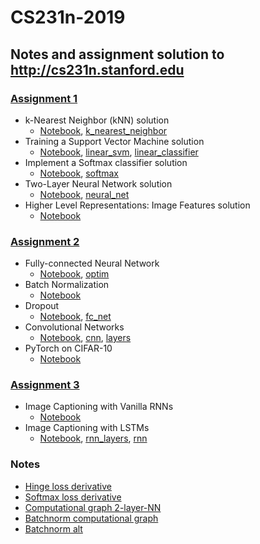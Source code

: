 # CS231n-2019
Notes and assignment solution to http://cs231n.stanford.edu
---
### [Assignment 1](http://cs231n.github.io/assignments2019/assignment1/)

* k-Nearest Neighbor (kNN) solution
	* [Notebook](./assignment1/knn_solution.ipynb), [k_nearest_neighbor](./assignment1/cs231n/classifiers/k_nearest_neighbor.py)
* Training a Support Vector Machine solution
	* [Notebook](./assignment1/svm_solution.ipynb), [linear_svm](./assignment1/cs231n/classifiers/linear_svm.py), [linear_classifier](./assignment1/cs231n/classifiers/linear_classifier.py)
* Implement a Softmax classifier solution
	* [Notebook](./assignment1/softmax_solution.ipynb), [softmax](./assignment1/cs231n/classifiers/softmax.py)
* Two-Layer Neural Network solution
	* [Notebook](./assignment1/two_layer_net_solution.ipynb), [neural_net](./assignment1/cs231n/classifiers/neural_net.py)
* Higher Level Representations: Image Features solution
	* [Notebook](./assignment1/features_solution.ipynb)


### [Assignment 2](https://cs231n.github.io/assignments2019/assignment2/)

* Fully-connected Neural Network
	* [Notebook](./assignment2/FullyConnectedNets_solution.ipynb), [optim](./assignment2/cs231n/optim.py)
* Batch Normalization
	* [Notebook](./assignment2/BatchNormalization_solution.ipynb)
* Dropout
	* [Notebook](./assignment2/Dropout_solution.ipynb), [fc_net](./assignment2/cs231n/classifiers/fc_net.py)
* Convolutional Networks
	* [Notebook](./assignment2/ConvolutionalNetworks_solution.ipynb), [cnn](./assignment2/cs231n/classifiers/cnn.py), [layers](./assignment2/cs231n/layers.py)
* PyTorch on CIFAR-10
	* [Notebook](./assignment2/PyTorch_solution.ipynb)

### [Assignment 3](https://cs231n.github.io/assignments2019/assignment3/)
* Image Captioning with Vanilla RNNs
	* [Notebook](./assignment3/RNN_Captioning_solution.ipynb)
* Image Captioning with LSTMs
	* [Notebook](./assignment3/LSTM_Captioning_solution.ipynb), [rnn_layers](./assignment3/cs231n/rnn_layers.py), [rnn](./assignment3/cs231n/classifiers/rnn.py)

### Notes
* [Hinge loss derivative](./Notes/hinge_loss.pdf)
* [Softmax loss derivative](./Notes/softmax_loss.pdf)
* [Computational graph 2-layer-NN](./Notes/computational_graph_2-layer-NN.pdf)
* [Batchnorm computational graph](./Notes/batchnorm_computational_graph.pdf)
* [Batchnorm alt](./Notes/batchnorm_alt.pdf)
